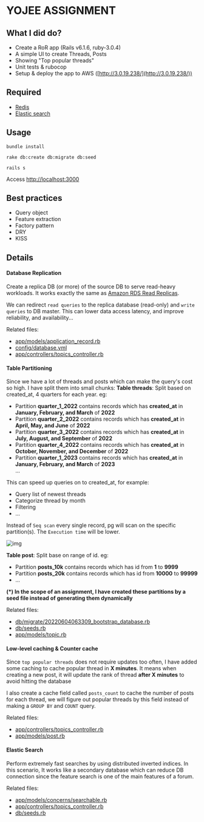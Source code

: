 # YOJEE ASSIGNMENT 

## What I did do?
- Create a RoR app (Rails v6.1.6, ruby-3.0.4)
- A simple UI to create Threads, Posts
- Showing "Top popular threads"
- Unit tests & rubocop
- Setup & deploy the app to AWS ([http://3.0.19.238/](http://3.0.19.238/))

## Required
- [Redis](https://redis.io/)
- [Elastic search](https://www.elastic.co/elasticsearch/)

## Usage
```
bundle install
```

```
rake db:create db:migrate db:seed
```

```
rails s
```
Access [http://localhost:3000](http://localhost:3000)

## Best practices
- Query object
- Feature extraction
- Factory pattern
- DRY
- KISS

## Details
#### Database Replication
Create a replica DB (or more) of the source DB to serve read-heavy workloads. It works exactly the same as [Amazon RDS Read Replicas](https://aws.amazon.com/rds/features/read-replicas/).

We can redirect `read queries` to the replica database (read-only) and `write queries` to DB master. This can lower data access latency, and improve reliability, and availability...

Related files:
- [app/models/application_record.rb](https://github.com/conficker1805/yojee-forum/blob/affa8bc9c492be9d1b5146ddcceb715a8f33e146/app/models/application_record.rb#L4)
- [config/database.yml](https://github.com/conficker1805/yojee-forum/blob/affa8bc9c492be9d1b5146ddcceb715a8f33e146/config/database.yml#L27)
- [app/controllers/topics_controller.rb](https://github.com/conficker1805/yojee-forum/blob/caa908dfe9dfb602d50c780ed81d7b322130edf5/app/controllers/topics_controller.rb#L5)

#### Table Partitioning
Since we have a lot of threads and posts which can make the query's cost so high. I have split them into small chunks:
**Table threads**: Split based on created_at, 4 quarters for each year. eg:  
- Partition **quarter_1_2022** contains records which has **created_at** in **January, February, and March** of **2022**  
- Partition **quarter_2_2022** contains records which has **created_at** in **April, May, and June** of **2022**   
- Partition **quarter_3_2022** contains records which has **created_at** in **July, August, and September** of **2022**  
- Partition **quarter_4_2022** contains records which has **created_at** in **October, November, and December** of **2022** 
- Partition **quarter_1_2023** contains records which has **created_at** in **January, February, and March** of **2023**  
...  

This can speed up queries on to created_at, for example:
- Query list of newest threads
- Categorize thread by month
- Filtering
- ...

Instead of `Seq scan` every single record, pg will scan on the specific partition(s). The `Execution time` will be lower.

![img](/assets/images/tux.png)

**Table post**: Split base on range of id. eg:  
- Partition **posts_10k** contains records which has id from **1** to **9999**
- Partition **posts_20k** contains records which has id from **10000** to **99999**
- ...  

**(\*) In the scope of an assignment, I have created these partitions by a seed file instead of generating them dynamically**

Related files:
- [db/migrate/20220604063309_bootstrap_database.rb](https://github.com/conficker1805/yojee-forum/blob/caa908dfe9dfb602d50c780ed81d7b322130edf5/db/migrate/20220604063309_bootstrap_database.rb#L9)
- [db/seeds.rb](https://github.com/conficker1805/yojee-forum/blob/caa908dfe9dfb602d50c780ed81d7b322130edf5/db/seeds.rb#L19)
- [app/models/topic.rb](https://github.com/conficker1805/yojee-forum/blob/caa908dfe9dfb602d50c780ed81d7b322130edf5/app/models/topic.rb#L9)

#### Low-level caching & Counter cache
Since `top popular threads` does not require updates too often, I have added some caching to cache popular thread in **X minutes**. It means when creating a new post, it will update the rank of thread **after X minutes** to avoid hitting the database

I also create a cache field called `posts_count` to cache the number of posts for each thread, we will figure out popular threads by this field instead of making a `GROUP BY` and `COUNT` query.

Related files:  
- [app/controllers/topics_controller.rb](https://github.com/conficker1805/yojee-forum/blob/caa908dfe9dfb602d50c780ed81d7b322130edf5/app/controllers/topics_controller.rb#L41)
- [app/models/post.rb](https://github.com/conficker1805/yojee-forum/blob/caa908dfe9dfb602d50c780ed81d7b322130edf5/app/models/post.rb#L8)

#### Elastic Search
Perform extremely fast searches by using distributed inverted indices. In this scenario, It works like a secondary database which can reduce DB connection since the feature search is one of the main features of a forum.  

Related files:  
- [app/models/concerns/searchable.rb](https://github.com/conficker1805/yojee-forum/blob/caa908dfe9dfb602d50c780ed81d7b322130edf5/app/models/concerns/searchable.rb#L1)  
- [app/controllers/topics_controller.rb](https://github.com/conficker1805/yojee-forum/blob/caa908dfe9dfb602d50c780ed81d7b322130edf5/app/controllers/topics_controller.rb#L31)
- [db/seeds.rb](https://github.com/conficker1805/yojee-forum/blob/caa908dfe9dfb602d50c780ed81d7b322130edf5/db/seeds.rb#L74)
